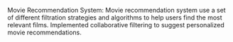 Movie Recommendation System:
Movie recommendation system use a set of different filtration strategies and algorithms to help users find the most relevant films.
Implemented collaborative filtering to suggest personalized movie recommendations.
